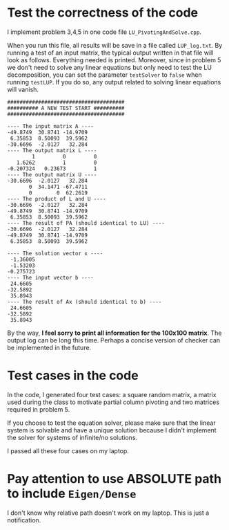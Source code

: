 # Test the correctness of the code

I implement problem 3,4,5 in one code file ```LU_PivotingAndSolve.cpp```.

When you run this file, all results will be save in a file called ```LUP_log.txt```. By running a test of an input matrix, the typical output written in that file will look as follows. Everything needed is printed. Moreover, since in problem 5 we don't need to solve any linear equations but only need to test the LU decomposition, you can set the parameter ```testSolver``` to ```false``` when running ```testLUP```. If you do so, any output related to solving linear equations will vanish.

```
######################################
########## A NEW TEST START ##########
######################################

---- The input matrix A ----
-49.8749  30.8741 -14.9709
 6.35853  8.50093  39.5962
-30.6696  -2.0127   32.284
---- The output matrix L ----
        1         0         0
   1.6262         1         0
-0.207324   0.23673         1
---- The output matrix U ----
-30.6696  -2.0127   32.284
       0  34.1471 -67.4711
       0        0  62.2619
---- The product of L and U ----
-30.6696  -2.0127   32.284
-49.8749  30.8741 -14.9709
 6.35853  8.50093  39.5962
---- The result of PA (should identical to LU) ----
-30.6696  -2.0127   32.284
-49.8749  30.8741 -14.9709
 6.35853  8.50093  39.5962

---- The solution vector x ----
 -1.36005
 -1.53203
-0.275723
---- The input vector b ----
 24.6605
-32.5892
 35.8943
---- The result of Ax (should identical to b) ----
 24.6605
-32.5892
 35.8943
```
By the way, **I feel sorry to print all information for the 100x100 matrix**. The output log can be long this time. Perhaps a concise version of checker can be implemented in the future.

# Test cases in the code

In the code, I generated four test cases: a square random matrix, a matrix used during the class to motivate partial column pivoting and two matrices required in problem 5.

If you choose to test the equation solver, please make sure that the linear system is solvable and have a unique solution because I didn't implement the solver for systems of infinite/no solutions.

I passed all these four cases on my laptop.


# Pay attention to use ABSOLUTE path to include ```Eigen/Dense```
I don't know why relative path doesn't work on my laptop. This is just a notification.



